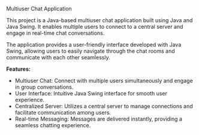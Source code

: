 Multiuser Chat Application

This project is a Java-based multiuser chat application built using Java and Java Swing. It enables multiple users to connect to a central server and engage in real-time chat conversations. 

The application provides a user-friendly interface developed with Java Swing, allowing users to easily navigate through the chat rooms and communicate with each other seamlessly.

**Features:**

+ Multiuser Chat: Connect with multiple users simultaneously and engage in group conversations.
+ User Interface: Intuitive Java Swing interface for smooth user experience.
+ Centralized Server: Utilizes a central server to manage connections and facilitate communication among users.
+ Real-time Messaging: Messages are delivered instantly, providing a seamless chatting experience.

